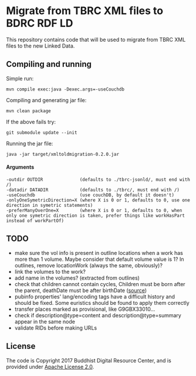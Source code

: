 # Migrate from TBRC XML files to BDRC RDF LD

This repository contains code that will be used to migrate from TBRC XML files to the new Linked Data.

## Compiling and running

Simple run:

```
mvn compile exec:java -Dexec.args=-useCouchdb
```

Compiling and generating jar file:

```
mvn clean package
```

If the above fails try:

```
git submodule update --init
```

Running the jar file:

```
java -jar target/xmltoldmigration-0.2.0.jar
```

#### Arguments

```
-outdir OUTDIR              (defaults to ./tbrc-jsonld/, must end with /)
-datadir DATADIR            (defaults to ./tbrc/, must end with /)
-useCouchdb                 (use couchDB, by default it doesn't)
-onlyOneSymetricDirection=X (where X is 0 or 1, defaults to 0, use one direction in symetric statements)
-preferManyOverOne=X        (where X is 0 or 1, defaults to 0, when only one symetric direction is taken, prefer things like workHasPart instead of workPartOf)
```

## TODO

- make sure the vol info is present in outline locations when a work has more than 1 volume. Maybe consider that default volume value is 1? In outlines, remove locationWork (always the same, obviously)?
- link the volumes to the work?
- add name in the volumes? (extracted from outlines)
- check that children cannot contain cycles, Children must be born after the parent, deathDate must be after birthDate ([source](https://www.w3.org/TR/shacl-ucr/#dfn-uc23))
- pubinfo properties' lang/encoding tags have a difficult history and should be fixed. Some euristics should be found to apply them correctly
- transfer places marked as provisional, like G9GBX33010...
- check if description@type=content and description@type=summary appear in the same node
- validate RIDs before making URLs


## License

The code is Copyright 2017 Buddhist Digital Resource Center, and is provided under [Apache License 2.0](LICENSE).
